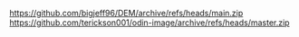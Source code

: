 https://github.com/bigjeff96/DEM/archive/refs/heads/main.zip
https://github.com/terickson001/odin-image/archive/refs/heads/master.zip
